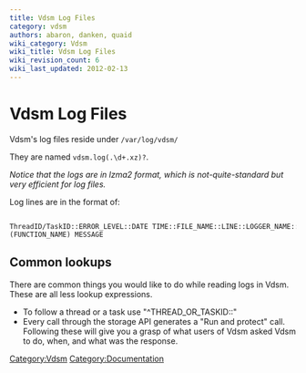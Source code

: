 ```yaml
---
title: Vdsm Log Files
category: vdsm
authors: abaron, danken, quaid
wiki_category: Vdsm
wiki_title: Vdsm Log Files
wiki_revision_count: 6
wiki_last_updated: 2012-02-13
---
```


# Vdsm Log Files

Vdsm's log files reside under `/var/log/vdsm/`

They are named `vdsm.log(.\d+.xz)?`.

*Notice that the logs are in lzma2 format, which is not-quite-standard but very efficient for log files.*

Log lines are in the format of:

      ThreadID/TaskID::ERROR_LEVEL::DATE TIME::FILE_NAME::LINE::LOGGER_NAME::(FUNCTION_NAME) MESSAGE

## Common lookups

There are common things you would like to do while reading logs in Vdsm. These are all less lookup expressions.

*   To follow a thread or a task use "^THREAD_OR_TASKID::"
*   Every call through the storage API generates a "Run and protect" call. Following these will give you a grasp of what users of Vdsm asked Vdsm to do, when, and what was the response.

<Category:Vdsm> <Category:Documentation>
